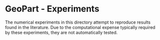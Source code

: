 # GeoPart - Experiments

The numerical experiments in this directory attempt to reproduce results
found in the literature. Due to the computational expense typically required
by these experiments, they are not automatically tested. 

